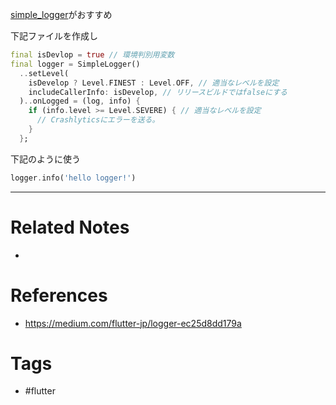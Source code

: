 [simple_logger](https://pub.dev/packages/simple_logger)がおすすめ

下記ファイルを作成し
```dart:logger.dart
final isDevlop = true // 環境判別用変数
final logger = SimpleLogger()
  ..setLevel(
    isDevelop ? Level.FINEST : Level.OFF, // 適当なレベルを設定
    includeCallerInfo: isDevelop, // リリースビルドではfalseにする
  )..onLogged = (log, info) {
    if (info.level >= Level.SEVERE) { // 適当なレベルを設定
      // Crashlyticsにエラーを送る。
    }
  };
```

下記のように使う
```dart
logger.info('hello logger!')
```

---
# Related Notes
- 

# References
- https://medium.com/flutter-jp/logger-ec25d8dd179a

# Tags
- #flutter